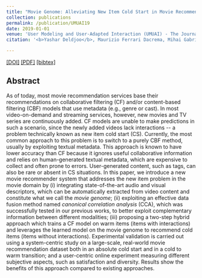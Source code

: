 ```yaml
---
title: "Movie Genome: Alleviating New Item Cold Start in Movie Recommendation"
collection: publications
permalink: /publication/UMUAI19
date: 2019-01-01
venue: 'User Modeling and User-Adapted Interaction (UMUAI) - The Journal of Personalization Research'
citation: '<b>Yashar Deldjoo</b>, Maurizio Ferrari Dacrema, Mihai Gabriel Constantin, Hamid Eghbal-Zadeh, Stefano Cereda, Markus Schedl, Bogdan Ionescu, Paolo Cremonesi <i>User Modeling and User-Adapted Interaction (UMUAI), 2019</i>.'

---
```


[[DOI]](10.1007/s11257-019-09220-z)  [[PDF]](http://yasdel.github.io/files/UMUAI19.pdf)  [[bibtex]](https://github.com/yasdel/yasdel.github.io/tree/master/_publications/UMUAI19.bib)



## Abstract

As of today, most movie recommendation services base their recommendations on collaborative filtering (CF) and/or content-based filtering (CBF) models that use metadata (e.g., genre or cast). In most video-on-demand and streaming services, however, new movies and TV series are continuously added. CF models are unable to make predictions in such a scenario, since the newly added videos lack interactions -- a problem technically known as new item cold start (CS). Currently, the most common approach to this problem is to switch to a purely CBF method, usually by exploiting textual metadata. This approach is known to have lower accuracy than CF because it ignores useful collaborative information and relies on human-generated textual metadata, which are expensive to collect and often prone to errors. User-generated content, such as tags, can also be rare or absent in CS situations. In this paper, we introduce a new movie recommender system that addresses the new item problem in the movie domain by (i) integrating state-of-the-art audio and visual descriptors, which can be automatically extracted from video content and constitute what we call the <i>movie genome</i>; (ii) exploiting an effective data fusion method named <i>canonical correlation analysis</i> (CCA), which was successfully tested in our previous works, to better exploit complementary information between different modalities; (iii) proposing a two-step hybrid approach which trains a CF model on warm items (items with interactions) and leverages the learned model on the movie genome to recommend cold items (items without interactions). Experimental validation is carried out using a system-centric study on a large-scale, real-world movie recommendation dataset both in an absolute cold start and in a cold to warm transition; and a user-centric online experiment measuring different subjective aspects, such as satisfaction and diversity. Results show the benefits of this approach compared to existing approaches.
